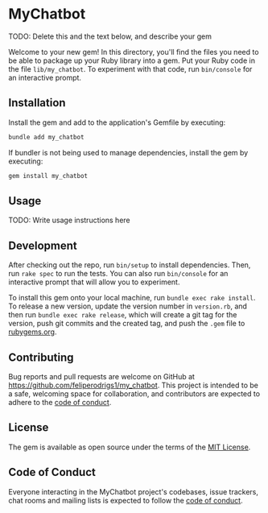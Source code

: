 # MyChatbot

TODO: Delete this and the text below, and describe your gem

Welcome to your new gem! In this directory, you'll find the files you need to be able to package up your Ruby library into a gem. Put your Ruby code in the file `lib/my_chatbot`. To experiment with that code, run `bin/console` for an interactive prompt.

## Installation

Install the gem and add to the application's Gemfile by executing:

```bash
bundle add my_chatbot
```

If bundler is not being used to manage dependencies, install the gem by executing:

```bash
gem install my_chatbot
```

## Usage

TODO: Write usage instructions here

## Development

After checking out the repo, run `bin/setup` to install dependencies. Then, run `rake spec` to run the tests. You can also run `bin/console` for an interactive prompt that will allow you to experiment.

To install this gem onto your local machine, run `bundle exec rake install`. To release a new version, update the version number in `version.rb`, and then run `bundle exec rake release`, which will create a git tag for the version, push git commits and the created tag, and push the `.gem` file to [rubygems.org](https://rubygems.org).

## Contributing

Bug reports and pull requests are welcome on GitHub at https://github.com/feliperodrigs1/my_chatbot. This project is intended to be a safe, welcoming space for collaboration, and contributors are expected to adhere to the [code of conduct](https://github.com/feliperodrigs1/my_chatbot/blob/master/CODE_OF_CONDUCT.md).

## License

The gem is available as open source under the terms of the [MIT License](https://opensource.org/licenses/MIT).

## Code of Conduct

Everyone interacting in the MyChatbot project's codebases, issue trackers, chat rooms and mailing lists is expected to follow the [code of conduct](https://github.com/feliperodrigs1/my_chatbot/blob/master/CODE_OF_CONDUCT.md).
